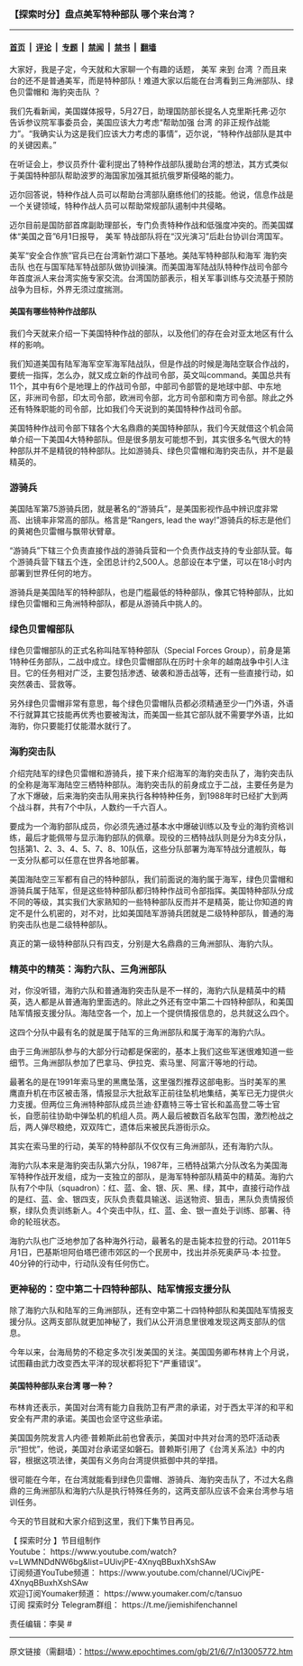 ### 【探索时分】盘点美军特种部队 哪个来台湾？

---

#### [首页](../../../..?n13005772) &nbsp;|&nbsp; [评论](../../../../../epoch-comment?n13005772) &nbsp;|&nbsp; [专题](../../../../../epoch-special?n13005772) &nbsp;|&nbsp; [禁闻](../../../../../epoch-news?n13005772) &nbsp;|&nbsp; [禁书](../../../../../books?n13005772) &nbsp;|&nbsp; [翻墙](https://github.com/gfw-breaker/nogfw/blob/master/README.md?n13005772)


<div class="post_content" id="artbody" itemprop="articleBody">
 <!-- article content begin -->
 <p>
  大家好，我是子定，今天就和大家聊一个有趣的话题，
  <ok href="https://www.epochtimes.com/gb/tag/%E7%BE%8E%E5%86%9B.html">
   美军
  </ok>
  来到
  <ok href="https://www.epochtimes.com/gb/tag/%E5%8F%B0%E6%B9%BE.html">
   台湾
  </ok>
  ？而且来台的还不是普通美军，而是特种部队！难道大家以后能在台湾看到三角洲部队、绿色贝雷帽和
  <ok href="https://www.epochtimes.com/gb/tag/%E6%B5%B7%E8%B1%B9%E7%AA%81%E5%87%BB%E9%98%9F.html">
   海豹突击队
  </ok>
  ？
 </p>
 <p>
  我们先看新闻，美国媒体报导，5月27日，助理国防部长提名人克里斯托弗‧迈尔告诉参议院军事委员会，美国应该大力考虑“帮助加强
  <ok href="https://www.epochtimes.com/gb/tag/%E5%8F%B0%E6%B9%BE.html">
   台湾
  </ok>
  的非正规作战能力”。“我确实认为这是我们应该大力考虑的事情”，迈尔说，“特种作战部队是其中的关键因素。”
 </p>
 <p>
  <center>
  </center>
 </p>
 <p>
  在听证会上，参议员乔什‧霍利提出了特种作战部队援助台湾的想法，其方式类似于美国特种部队帮助波罗的海国家加强其抵抗俄罗斯侵略的能力。
 </p>
 <p>
  迈尔回答说，特种作战人员可以帮助台湾部队磨练他们的技能。他说，信息作战是一个关键领域，特种作战人员可以帮助常规部队遏制中共侵略。
 </p>
 <p>
  迈尔目前是国防部首席副助理部长，专门负责特种作战和低强度冲突的。而美国媒体“美国之音”6月1日报导，
  <ok href="https://www.epochtimes.com/gb/tag/%E7%BE%8E%E5%86%9B.html">
   美军
  </ok>
  特战部队将在“汉光演习”后赴台协训台湾国军。
 </p>
 <p>
  美军“安全合作旅”官兵已在台湾新竹湖口下基地。美陆军特种部队和海军
  <ok href="https://www.epochtimes.com/gb/tag/%E6%B5%B7%E8%B1%B9%E7%AA%81%E5%87%BB%E9%98%9F.html">
   海豹突击队
  </ok>
  也在与国军陆军特战部队做协训操演。而美国海军陆战队特种作战司令部今年首度派人来台湾实施专家交流。台湾国防部表示，相关军事训练与交流基于预防战争为目标，外界无须过度揣测。
 </p>
 <h4>
  美国有哪些特种作战部队
 </h4>
 <p>
  我们今天就来介绍一下美国特种作战的部队，以及他们的存在会对亚太地区有什么样的影响。
 </p>
 <p>
  我们知道美国有陆军海军空军海军陆战队，但是作战的时候是海陆空联合作战的，要统一指挥，怎么办，就又成立新的作战司令部，英文叫command。美国总共有11个，其中有6个是地理上的作战司令部，中部司令部管的是地球中部、中东地区，非洲司令部，印太司令部，欧洲司令部，北方司令部和南方司令部。除此之外还有特殊职能的司令部，比如我们今天说到的美国特种作战司令部。
 </p>
 <p>
  美国特种作战司令部下辖各个大名鼎鼎的美国特种部队，我们今天就借这个机会简单介绍一下美国4大特种部队。但是很多朋友可能想不到，其实很多名气很大的特种部队并不是精锐的特种部队。比如游骑兵、绿色贝雷帽和海豹突击队，并不是最精英的。
 </p>
 <h3>
  游骑兵
 </h3>
 <p>
  美国陆军第75游骑兵团，就是著名的“游骑兵”，是美国影视作品中辨识度非常高、出镜率非常高的部队。格言是“Rangers, lead the way!”游骑兵的标志是他们的黄褐色贝雷帽与飘带状臂章。
 </p>
 <p>
  “游骑兵”下辖三个负责直接作战的游骑兵营和一个负责作战支持的专业部队营。每个游骑兵营下辖五个连，全团总计约2,500人。总部设在本宁堡，可以在18小时内部署到世界任何的地方。
 </p>
 <p>
  游骑兵是美国陆军的特种部队，也是门槛最低的特种部队，像其它特种部队，比如绿色贝雷帽和三角洲特种部队，都是从游骑兵中挑人的。
 </p>
 <h3>
  绿色贝雷帽部队
 </h3>
 <p>
  绿色贝雷帽部队的正式名称叫陆军特种部队（Special Forces Group），前身是第1特种任务部队，二战中成立。绿色贝雷帽部队在历时十余年的越南战争中引人注目。它的任务相对广泛，主要包括渗透、破袭和游击战等，还有一些直接行动，如突然袭击、营救等。
 </p>
 <p>
  另外绿色贝雷帽非常有意思，每个绿色贝雷帽队员都必须精通至少一门外语，外语不行就算其它技能再优秀也要被淘汰，而美国一些其它部队就不需要学外语，比如海豹，你只要能打仗能潜水就行了。
 </p>
 <h3>
  海豹突击队
 </h3>
 <p>
  介绍完陆军的绿色贝雷帽和游骑兵，接下来介绍海军的海豹突击队了，海豹突击队的全称是海军海陆空三栖特种部队。海豹突击队的前身成立于二战，主要任务是为了水下爆破，后来海豹突击队用来执行各种特种任务，到1988年时已经扩大到两个战斗群，共有7个中队，人数约一千六百人。
 </p>
 <p>
  要成为一个海豹部队成员，你必须先通过基本水中爆破训练以及专业的海豹资格训练，最后才能佩带与显示海豹部队的佩章。现役的三栖特战队则是分为8支分队，包括第1、2、3、4、5、7、8、10队伍，这些分队部署为海军特战分遣舰队，每一支分队都可以任意在世界各地部署。
 </p>
 <p>
  美国海陆空三军都有自己的特种部队，我们前面说的海豹属于海军，绿色贝雷帽和游骑兵属于陆军，但是这些特种部队都归特种作战司令部指挥。美国特种部队分成不同的等级，其实我们大家熟知的一些特种部队反而并不是精英，能让你知道的肯定不是什么机密的，对不对，比如美国陆军游骑兵团就是二级特种部队，普通的海豹突击队也是二级特种部队。
 </p>
 <p>
  真正的第一级特种部队只有四支，分别是大名鼎鼎的三角洲部队、海豹六队。
 </p>
 <h3>
  精英中的精英：海豹六队、三角洲部队
 </h3>
 <p>
  对，你没听错，海豹六队和普通海豹突击队是不一样的，海豹六队是精英中的精英，选人都是从普通海豹里面选的。除此之外还有空中第二十四特种部队，和美国陆军情报支援分队。海陆空各一个，加上一个提供情报信息的，总共就这么四个。
 </p>
 <p>
  这四个分队中最有名的就是属于陆军的三角洲部队和属于海军的海豹六队。
 </p>
 <p>
  由于三角洲部队参与的大部分行动都是保密的，基本上我们这些军迷很难知道一些细节。三角洲部队参加了巴拿马、伊拉克、索马里、阿富汗等地的行动。
 </p>
 <p>
  最著名的是在1991年索马里的黑鹰坠落，这里强烈推荐这部电影。当时美军的黑鹰直升机在市区被击落，情报显示大批敌军正前往坠机地集结，美军已无力提供火力支援。但两位三角洲特种部队成员兰迪‧舒嘉特三等士官长和盖高登二等士官长，自愿前往协助中弹坠机的机组人员。两人最后被数百名敌军包围，激烈枪战之后，两人弹尽粮绝，双双阵亡，遗体后来被民兵游街示众。
 </p>
 <p>
  其实在索马里的行动，美军的特种部队不仅仅有三角洲部队，还有海豹六队。
 </p>
 <p>
  海豹六队本来是海豹突击队第六分队，1987年，三栖特战第六分队改名为美国海军特种作战开发组，成为一支独立的部队，是海军特种部队精英中的精英。海豹六队有7个中队（squadron）：红、蓝、金、银、灰、黑、绿，其中，直接行动作战的是红、蓝、金、银四支，灰队负责载具输送、运送物资、狙击，黑队负责情报侦察，绿队负责训练新人。4个突击中队，红、蓝、金、银一直处于训练、部署、待命的轮班状态。
 </p>
 <p>
  海豹六队也广泛地参加了各种海外行动，最著名的是击毙本拉登的行动。2011年5月1日，巴基斯坦阿伯塔巴德市郊区的一个民房中，找出并杀死奥萨马‧本‧拉登。40分钟的行动中，行动队没有任何伤亡。
 </p>
 <h3>
  更神秘的：空中第二十四特种部队、陆军情报支援分队
 </h3>
 <p>
  除了海豹六队和陆军的三角洲部队，还有空中第二十四特种部队和美国陆军情报支援分队。这两支部队就更加神秘了，我们从公开消息里很难发现这两支部队的信息。
 </p>
 <p>
  今年以来，台海局势的不稳定多次引发美国的关注。美国国务卿布林肯上个月说，试图藉由武力改变西太平洋的现状都将犯下“严重错误”。
 </p>
 <h4>
  美国特种部队来台湾 哪一种？
 </h4>
 <p>
  布林肯还表示，美国对台湾有能力自我防卫有严肃的承诺，对于西太平洋的和平和安全有严肃的承诺。美国也会坚守这些承诺。
 </p>
 <p>
  美国国务院发言人内德‧普赖斯此前也曾表示，美国对中共对台湾的恐吓活动表示“担忧”，他说，美国对台承诺坚如磐石。普赖斯引用了《台湾关系法》中的内容，根据这项法律，美国有义务向台湾提供抵御中共的举措。
 </p>
 <p>
  很可能在今年，在台湾就能看到绿色贝雷帽、游骑兵、海豹突击队了，不过大名鼎鼎的三角洲部队和海豹六队是执行特殊任务的，这两支部队应该不会来台湾参与培训任务。
 </p>
 <p>
  今天的节目就和大家介绍到这里，我们下集节目再见。
 </p>
 <p>
  【
  <ok href="https://www.epochtimes.com/gb/tag/%E6%8E%A2%E7%B4%A2%E6%97%B6%E5%88%86.html">
   探索时分
  </ok>
  】节目组制作
  <br/>
  Youtube：
  <ok href="https://www.youtube.com/watch?v=LWMNDdNW6bg&amp;list=UUivjPE-4XnyqBBuxhXshSAw" rel="noopener noreferrer" target="_blank">
   https://www.youtube.com/watch?v=LWMNDdNW6bg&amp;list=UUivjPE-4XnyqBBuxhXshSAw
  </ok>
  <br/>
  订阅频道YouTube频道：
  <ok href="https://www.youtube.com/channel/UCivjPE-4XnyqBBuxhXshSAw" rel="noopener noreferrer" target="_blank">
   https://www.youtube.com/channel/UCivjPE-4XnyqBBuxhXshSAw
  </ok>
  <br/>
  欢迎订阅Youmaker频道：
  <ok href="https://www.youmaker.com/c/tansuo" rel="noopener noreferrer" target="_blank">
   https://www.youmaker.com/c/tansuo
  </ok>
  ​
  <br/>
  订阅
  <ok href="https://www.epochtimes.com/gb/tag/%E6%8E%A2%E7%B4%A2%E6%97%B6%E5%88%86.html">
   探索时分
  </ok>
  Telegram群组：
  <ok href="https://t.me/jiemishifenchannel" rel="noopener noreferrer" target="_blank">
   https://t.me/jiemishifenchannel
  </ok>
 </p>
 <p>
  责任编辑：李昊 #
 </p>
 <!-- article content end -->
 <div id="below_article_ad">
 </div>
</div>


---

原文链接（需翻墙）：https://www.epochtimes.com/gb/21/6/7/n13005772.htm